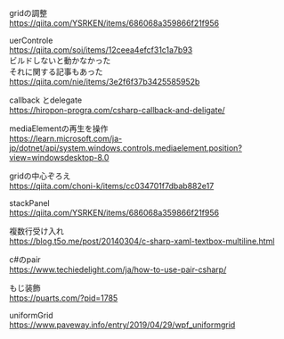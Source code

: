 gridの調整<br>
https://qiita.com/YSRKEN/items/686068a359866f21f956

uerControle<br>
https://qiita.com/soi/items/12ceea4efcf31c1a7b93<br>
ビルドしないと動かなかった<br>
それに関する記事もあった<br>https://qiita.com/nie/items/3e2f6f37b3425585952b

callback とdelegate<br>
https://hiropon-progra.com/csharp-callback-and-deligate/

mediaElementの再生を操作<br>
https://learn.microsoft.com/ja-jp/dotnet/api/system.windows.controls.mediaelement.position?view=windowsdesktop-8.0

gridの中心ぞろえ<br>
https://qiita.com/choni-k/items/cc034701f7dbab882e17

stackPanel<br>
https://qiita.com/YSRKEN/items/686068a359866f21f956

複数行受け入れ<br>
https://blog.t5o.me/post/20140304/c-sharp-xaml-textbox-multiline.html

c#のpair<br>
https://www.techiedelight.com/ja/how-to-use-pair-csharp/

もじ装飾<br>
https://puarts.com/?pid=1785

uniformGrid<br>
https://www.paveway.info/entry/2019/04/29/wpf_uniformgrid